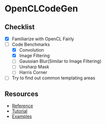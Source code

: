 # OpenCLCodeGen
## Checklist
 - [x] Familiarize with OpenCL Fairly
 - [ ] Code Benchmarks
    - [x] Convolution
    - [x] Image Filtering
    - [ ] Gaussian Blur(Similar to Image Filtering)
    - [ ] Unsharp Mask
    - [ ] Harris Corner
 - [ ] Try to find out common templating areas

## Resources

 - [Reference](https://www.khronos.org/opencl/resources)
 - [Tutorial](https://leonardoaraujosantos.gitbooks.io/opencl/)
 - [Examples](https://github.com/rsnemmen/OpenCL-examples)
